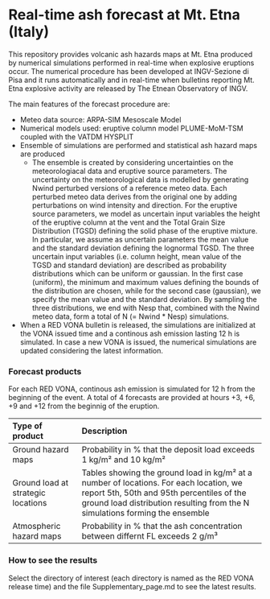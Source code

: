 # Real-time ash forecast at Mt. Etna (Italy)

This repository provides volcanic ash hazards maps at Mt. Etna produced by numerical simulations performed in real-time when explosive eruptions occur. The numerical procedure has been developed at INGV-Sezione di Pisa and it runs automatically and in real-time when bulletins reporting Mt. Etna explosive activity are released by The Etnean Observatory of INGV.

The main features of the forecast procedure are:

* Meteo data source: ARPA-SIM Mesoscale Model
* Numerical models used: eruptive column model PLUME-MoM-TSM coupled with the VATDM HYSPLIT
* Ensemble of simulations are performed and statistical ash hazard maps are produced
    * The ensemble is created by considering uncertainties on the meteorologiacal data and eruptive source parameters. The uncertainty on the meteorological data is modelled by generating Nwind perturbed versions of a reference meteo data. Each perturbed meteo data derives from the original one by adding perturbations on wind intensity and direction. For the eruptive source parameters, we model as uncertain input variables the height of the eruptive column at the vent and the Total Grain Size Distribution (TGSD) defining the solid phase of the eruptive mixture. In particular, we assume as uncertain parameters the mean value and the standard deviation defining the lognormal TGSD. The three uncertain input variables (i.e. column height, mean value of the TGSD and standard deviation) are described as probability distributions which can be uniform or gaussian. In the first case (uniform), the minimum and maximum values defining the bounds of the distribution are chosen, while for the second case (gaussian), we specify the mean value and the standard deviation. By sampling the three distributions, we end with Nesp that, combined with the Nwind meteo data, form a total of N (= Nwind * Nesp) simulations.
* When a RED VONA bulletin is released, the simulations are initialized at the VONA issued time and a continous ash emission lasting 12 h is simulated. In case a new VONA is issued, the numerical simulations are updated considering the latest information.

### Forecast products

For each RED VONA, continous ash emission is simulated for 12 h from the beginning of the event. A total of 4 forecasts are provided at hours +3, +6, +9 and +12 from the beginnig of the eruption.

|Type of product|Description|
| :--- | :--- |
|Ground hazard maps|Probability in % that the deposit load exceeds 1 kg/m² and 10 kg/m²|
|Ground load at strategic locations|Tables showing the ground load in kg/m² at a number of locations. For each location, we report 5th, 50th and 95th percentiles of the ground load distribution resulting from the N simulations forming the ensemble|
|Atmospheric hazard maps|Probability in % that the ash concentration between differnt FL exceeds 2 g/m³|

### How to see the results

Select the directory of interest (each directory is named as the RED VONA release time) and the file Supplementary_page.md to see the latest results.




